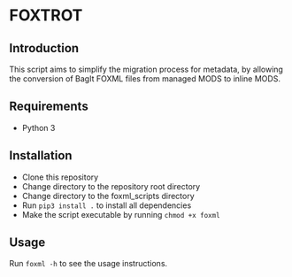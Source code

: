 # FOXTROT

## Introduction
This script aims to simplify the migration process for metadata, by allowing the conversion of BagIt FOXML files from managed MODS to inline MODS.

## Requirements
* Python 3

## Installation
* Clone this repository
* Change directory to the repository root directory
* Change directory to the foxml_scripts directory
* Run `pip3 install .` to install all dependencies
* Make the script executable by running `chmod +x foxml`

## Usage
Run `foxml -h` to see the usage instructions.